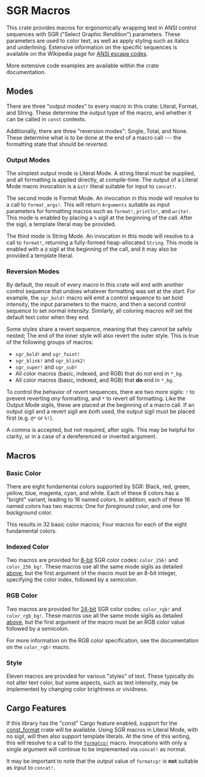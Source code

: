 # SGR Macros

[ANSI escape codes]: https://en.wikipedia.org/wiki/ANSI_escape_code#SGR

This crate provides macros for ergonomically wrapping text in ANSI control sequences with SGR ("Select Graphic Rendition") parameters. These parameters are used to color text, as well as apply styling such as italics and underlining. Extensive information on the specific sequences is available on the Wikipedia page for [ANSI escape codes].

More extensive code examples are available within the crate documentation.

## Modes

There are three "output modes" to every macro in this crate: Literal, Format, and String. These determine the output type of the macro, and whether it can be called in `const` contexts.

Additionally, there are three "reversion modes": Single, Total, and None. These determine what is to be done at the end of a macro call --- the formatting state that should be *reverted*.

### Output Modes

The simplest output mode is Literal Mode. A string literal must be supplied, and all formatting is applied directly, at compile-time. The output of a Literal Mode macro invocation is a `&str` literal suitable for input to `concat!`.

The second mode is Format Mode. An invocation in this mode will resolve to a call to `format_args!`. This will return `Arguments` suitable as input parameters for formatting macros such as `format!`, `println!`, and `write!`. This mode is enabled by placing a `%` sigil at the beginning of the call. After the sigil, a template literal may be provided.

The third mode is String Mode. An invocation in this mode will resolve to a call to `format!`, returning a fully-formed heap-allocated `String`. This mode is enabled with a `@` sigil at the beginning of the call, and it may also be provided a template literal.

### Reversion Modes

By default, the result of every macro in this crate will end with another control sequence that undoes whatever formatting was set at the start. For example, the `sgr_bold!` macro will emit a control sequence to set bold intensity, the input parameters to the macro, and then a second control sequence to set normal intensity. Similarly, all coloring macros will set the default text color when they end.

Some styles share a revert sequence, meaning that they cannot be safely nested; The end of the inner style will also revert the outer style. This is true of the following groups of macros:
- `sgr_bold!` and `sgr_faint!`
- `sgr_blink!` and `sgr_blink2!`
- `sgr_super!` and `sgr_sub!`
- All color macros (basic, indexed, and RGB) that do not end in `*_bg`.
- All color macros (basic, indexed, and RGB) that **do** end in `*_bg`.

To control the behavior of revert sequences, there are two more sigils: `!` to prevent reverting *any* formatting, and `*` to revert *all* formatting. Like the Output Mode sigils, these are placed at the beginning of a macro call. If an output sigil and a revert sigil are *both* used, the output sigil must be placed first (e.g. `@*` or `%!`).

A comma is accepted, but not required, after sigils. This may be helpful for clarity, or in a case of a dereferenced or inverted argument.

## Macros

### Basic Color

There are eight fundamental colors supported by SGR: Black, red, green, yellow, blue, magenta, cyan, and white. Each of these 8 colors has a "bright" variant, leading to 16 named colors. In addition, each of these 16 named colors has two macros: One for *foreground* color, and one for *background* color.

This results in 32 basic color macros; Four macros for each of the eight fundamental colors.

[//]: # (In addition, `grey!` and `grey_bg!` are provided as more clearly-named versions of `bright_black!` and `bright_black_bg!`.)

### Indexed Color
[8-bit]: https://en.wikipedia.org/wiki/ANSI_escape_code#8-bit

Two macros are provided for [8-bit] SGR color codes: `color_256!` and `color_256_bg!`. These macros use all the same mode sigils as detailed [above](#modes), but the first argument of the macro must be an 8-bit integer, specifying the color index, followed by a semicolon.

### RGB Color
[24-bit]: https://en.wikipedia.org/wiki/ANSI_escape_code#24-bit

Two macros are provided for [24-bit] SGR color codes: `color_rgb!` and `color_rgb_bg!`. These macros use all the same mode sigils as detailed [above](#modes), but the first argument of the macro must be an RGB color value followed by a semicolon.

For more information on the RGB color specification, see the documentation on the `color_rgb!` macro.

### Style

Eleven macros are provided for various "styles" of text. These typically do not alter text color, but some aspects, such as text intensity, may be implemented by changing color brightness or vividness.

## Cargo Features

If this library has the "const" Cargo feature enabled, support for the [const_format](https://crates.io/crates/const_format) crate will be available. Using SGR macros in Literal Mode, with no sigil, will then also support template literals. At the time of this writing, this will resolve to a call to the [`formatcp!`](https://docs.rs/const_format/0.2.26/const_format/macro.formatcp.html) macro. Invocations with only a single argument will continue to be implemented via `concat!` as normal.

It may be important to note that the output value of `formatcp!` is **not** suitable as input to `concat!`.
